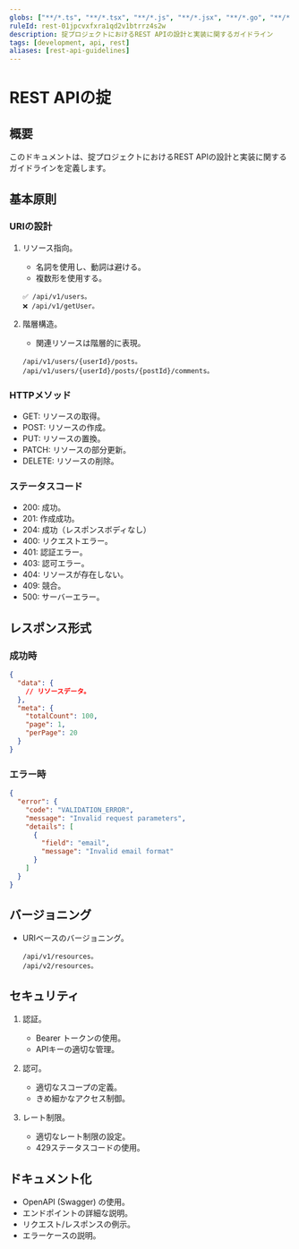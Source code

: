 ```yaml
---
globs: ["**/*.ts", "**/*.tsx", "**/*.js", "**/*.jsx", "**/*.go", "**/*.rs", "**/*.scala"]
ruleId: rest-01jpcvxfxra1qd2v1btrrz4s2w
description: 掟プロジェクトにおけるREST APIの設計と実装に関するガイドライン
tags: [development, api, rest]
aliases: [rest-api-guidelines]
---
```



# REST APIの掟

## 概要

このドキュメントは、掟プロジェクトにおけるREST APIの設計と実装に関するガイドラインを定義します。

## 基本原則

### URIの設計

1. リソース指向。
   - 名詞を使用し、動詞は避ける。
   - 複数形を使用する。

   ```
   ✅ /api/v1/users。
   ❌ /api/v1/getUser。
   ```

2. 階層構造。
   - 関連リソースは階層的に表現。

   ```
   /api/v1/users/{userId}/posts。
   /api/v1/users/{userId}/posts/{postId}/comments。
   ```

### HTTPメソッド

- GET: リソースの取得。
- POST: リソースの作成。
- PUT: リソースの置換。
- PATCH: リソースの部分更新。
- DELETE: リソースの削除。

### ステータスコード

- 200: 成功。
- 201: 作成成功。
- 204: 成功（レスポンスボディなし）
- 400: リクエストエラー。
- 401: 認証エラー。
- 403: 認可エラー。
- 404: リソースが存在しない。
- 409: 競合。
- 500: サーバーエラー。

## レスポンス形式

### 成功時

```json
{
  "data": {
    // リソースデータ。
  },
  "meta": {
    "totalCount": 100,
    "page": 1,
    "perPage": 20
  }
}
```

### エラー時

```json
{
  "error": {
    "code": "VALIDATION_ERROR",
    "message": "Invalid request parameters",
    "details": [
      {
        "field": "email",
        "message": "Invalid email format"
      }
    ]
  }
}
```

## バージョニング

- URIベースのバージョニング。

  ```
  /api/v1/resources。
  /api/v2/resources。
  ```

## セキュリティ

1. 認証。
   - Bearer トークンの使用。
   - APIキーの適切な管理。

2. 認可。
   - 適切なスコープの定義。
   - きめ細かなアクセス制御。

3. レート制限。
   - 適切なレート制限の設定。
   - 429ステータスコードの使用。

## ドキュメント化

- OpenAPI (Swagger) の使用。
- エンドポイントの詳細な説明。
- リクエスト/レスポンスの例示。
- エラーケースの説明。